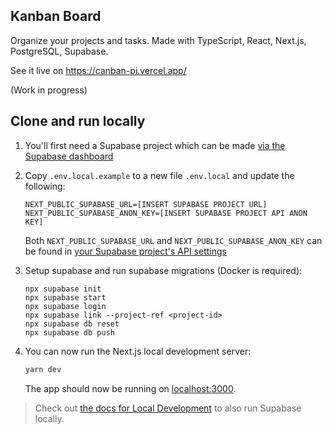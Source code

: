 ## Kanban Board
Organize your projects and tasks. Made with TypeScript, React, Next.js, PostgreSQL, Supabase.

See it live on https://canban-pi.vercel.app/

(Work in progress)

## Clone and run locally

1. You'll first need a Supabase project which can be made [via the Supabase dashboard](https://database.new)

2. Copy `.env.local.example` to a new file `.env.local` and update the following:

   ```
   NEXT_PUBLIC_SUPABASE_URL=[INSERT SUPABASE PROJECT URL]
   NEXT_PUBLIC_SUPABASE_ANON_KEY=[INSERT SUPABASE PROJECT API ANON KEY]
   ```

   Both `NEXT_PUBLIC_SUPABASE_URL` and `NEXT_PUBLIC_SUPABASE_ANON_KEY` can be found in [your Supabase project's API settings](https://app.supabase.com/project/_/settings/api)

3. Setup supabase and run supabase migrations (Docker is required):

     ```
     npx supabase init
     npx supabase start
     npx supabase login
     npx supabase link --project-ref <project-id>
     npx supabase db reset
     npx supabase db push
     ```

4. You can now run the Next.js local development server:

   ```bash
   yarn dev
   ```

   The app should now be running on [localhost:3000](http://localhost:3000/).

> Check out [the docs for Local Development](https://supabase.com/docs/guides/getting-started/local-development) to also run Supabase locally.
